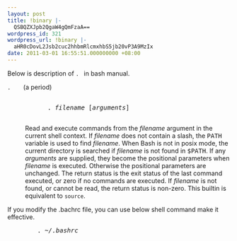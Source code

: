 ```yaml
---
layout: post
title: !binary |-
  QSBQZXJpb2QgaW4gQmFzaA==
wordpress_id: 321
wordpress_url: !binary |-
  aHR0cDovL2Jsb2cuc2hhbmRlcmxhbS5jb20vP3A9MzIx
date: 2011-03-01 16:55:51.000000000 +08:00
---
```

<p>
Below is description of <code>. </code> in bash manual.
</p>
<dt><code>.    </code>(a period)</dt>
<dd>
     <pre class="example">          
      . <var>filename</var> [<var>arguments</var>]
     </pre> 
     <p>
      Read and execute commands from the <var>filename</var> argument in the current shell context.  If <var>filename</var> does not contain a slash, the <samp>PATH</samp> variable is used to find <var>filename</var>.  When Bash is not in posix mode, the current directory is searched if <var>filename</var> is not found in <samp>$PATH</samp>.  If any <var>arguments</var> are supplied, they become the positional parameters when <var>filename</var> is executed.  Otherwise the positional parameters are unchanged.  The return status is the exit status of the last command executed, or zero if no commands are executed.  If <var>filename</var> is not found, or cannot be read, the return status is non-zero. This builtin is equivalent to <code>source</code>.
      </p>
</dd>
<p>
If you modify the .bachrc file, you can use below shell command make it effective.
<pre>
        . <var>~/.bashrc</var>
</pre>
</p>

